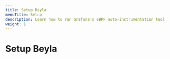 ```yaml
---
title: Setup Beyla
menuTitle: Setup
description: Learn how to run Grafana's eBPF auto-instrumentation tool.
weight: 1
---
```


# Setup Beyla

